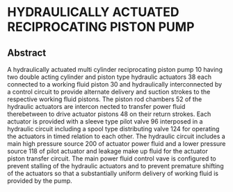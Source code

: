 # HYDRAULICALLY ACTUATED RECIPROCATING PISTON PUMP

## Abstract
A hydraulically actuated multi cylinder reciprocating piston pump 10 having two double acting cylinder and piston type hydraulic actuators 38 each connected to a working fluid piston 30 and hydraulically interconnected by a control circuit to provide alternate delivery and suction strokes to the respective working fluid pistons. The piston rod chambers 52 of the hydraulic actuators are intercon nected to transfer power fluid therebetween to drive actuator pistons 48 on their return strokes. Each actuator is provided with a sleeve type pilot valve 96 interposed in a hydraulic circuit including a spool type distributing valve 124 for operating the actuators in timed relation to each other. The hydraulic circuit includes a main high pressure source 200 of actuator power fluid and a lower pressure source 118 of pilot actuator and leakage make up fluid for the actuator piston transfer circuit. The main power fluid control vave is configured to prevent stalling of the hydraulic actuators and to prevent premature shifting of the actuators so that a substantially uniform delivery of working fluid is provided by the pump.